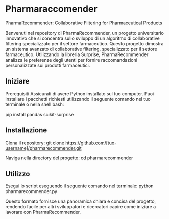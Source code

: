 # Pharmaraccomender
PharmaRecommender: Collaborative Filtering for Pharmaceutical Products

Benvenuti nel repository di PharmaRecommender, un progetto universitario innovativo che si concentra sullo sviluppo di un algoritmo di collaborative filtering specializzato per il settore farmaceutico. 
Questo progetto dimostra un sistema avanzato di collaborative filtering, specializzato per il settore farmaceutico. Utilizzando la libreria Surprise, PharmaRecommender analizza le preferenze degli utenti per fornire raccomandazioni personalizzate sui prodotti farmaceutici.

## Iniziare
Prerequisiti
Assicurati di avere Python installato sul tuo computer. Puoi installare i pacchetti richiesti utilizzando il seguente comando nel tuo terminale o nella shell bash:

pip install pandas scikit-surprise

## Installazione
Clona il repository:
git clone https://github.com/[tuo-username]/pharmarecommender.git

Naviga nella directory del progetto:
cd pharmarecommender

## Utilizzo
Esegui lo script eseguendo il seguente comando nel terminale:
python pharmarecommender.py

Questo formato fornisce una panoramica chiara e concisa del  progetto, rendendo facile per altri sviluppatori e ricercatori capire come iniziare a lavorare con PharmaRecommender. 
